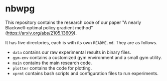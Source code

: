 # nbwpg

This repository contains the research code of our paper
"A nearly Blackwell-optimal policy gradient method"
(https://arxiv.org/abs/2105.13609).

It has five directories, each is with its own `README.md`.
They are as follows.
* `data` contains our raw experimental results in binary files.
* `gym-env` contains a customized gym environment and a small gym utility.
* `main` contains the main research code.
* `plotter` contains the code for plotting.
* `xprmt` contains bash scripts and configuration files to run experiments.
